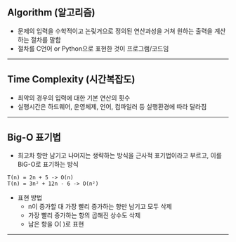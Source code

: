 ## Algorithm (알고리즘)

- 문제의 입력을 수학적이고 논맂거으로 정의된 연산과성을 거쳐 원하는 출력을 계산하는 절차를 말함
- 절차를 C언어 or Python으로 표현한 것이 프로그램/코드임

---

## Time Complexity (시간복잡도)

- 최악의 경우의 입력에 대한 기본 연산의 횟수
- 실행시간은 하드웨어, 운영체제, 언어, 컴파일러 등 실행환경에 따라 달라짐

---

## Big-O 표기법

- 최고차 항만 남기고 나머지는 생략하는 방식을 근사적 표기법이라고 부르고, 이를 BiG-O로 표기하는 방식

~~~
T(n) = 2n + 5 -> O(n)
T(n) = 3n² + 12n - 6 -> O(n²)
~~~

- 표현 방법
  - n이 증가할 대 가장 빨리 증가하는 항만 남기고 모두 삭제
  - 가장 빨리 증가하는 항의 곱해진 상수도 삭제
  - 남은 항을 O( )로 표현

---

